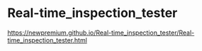 # Real-time_inspection_tester

https://newpremium.github.io/Real-time_inspection_tester/Real-time_inspection_tester.html
